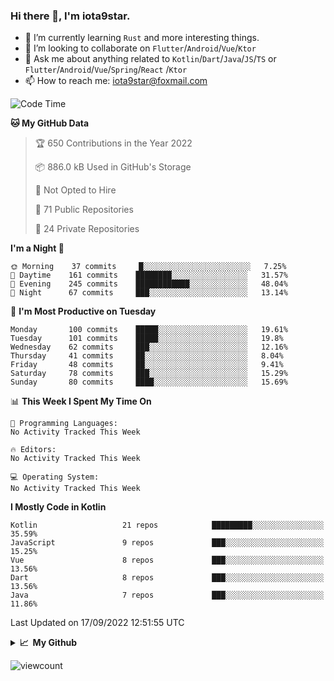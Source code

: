 ### Hi there 👋, I'm iota9star.

- 🌱 I’m currently learning `Rust` and more interesting things.
- 👯 I’m looking to collaborate on `Flutter`/`Android`/`Vue`/`Ktor`
- 💬 Ask me about anything related to `Kotlin`/`Dart`/`Java`/`JS`/`TS` or `Flutter`/`Android`/`Vue`/`Spring`/`React`
  /`Ktor`
- 📫 How to reach me: [iota9star@foxmail.com](iota9star@foxmail.com)



<!--START_SECTION:waka-->
![Code Time](http://img.shields.io/badge/Code%20Time-3%2C090%20hrs%2054%20mins-blue)

**🐱 My GitHub Data** 

> 🏆 650 Contributions in the Year 2022
 > 
> 📦 886.0 kB Used in GitHub's Storage 
 > 
> 🚫 Not Opted to Hire
 > 
> 📜 71 Public Repositories 
 > 
> 🔑 24 Private Repositories  
 > 
**I'm a Night 🦉** 

```text
🌞 Morning    37 commits     █░░░░░░░░░░░░░░░░░░░░░░░░   7.25% 
🌆 Daytime    161 commits    ████████░░░░░░░░░░░░░░░░░   31.57% 
🌃 Evening    245 commits    ████████████░░░░░░░░░░░░░   48.04% 
🌙 Night      67 commits     ███░░░░░░░░░░░░░░░░░░░░░░   13.14%

```
📅 **I'm Most Productive on Tuesday** 

```text
Monday       100 commits    █████░░░░░░░░░░░░░░░░░░░░   19.61% 
Tuesday      101 commits    █████░░░░░░░░░░░░░░░░░░░░   19.8% 
Wednesday    62 commits     ███░░░░░░░░░░░░░░░░░░░░░░   12.16% 
Thursday     41 commits     ██░░░░░░░░░░░░░░░░░░░░░░░   8.04% 
Friday       48 commits     ██░░░░░░░░░░░░░░░░░░░░░░░   9.41% 
Saturday     78 commits     ███░░░░░░░░░░░░░░░░░░░░░░   15.29% 
Sunday       80 commits     ████░░░░░░░░░░░░░░░░░░░░░   15.69%

```


📊 **This Week I Spent My Time On** 

```text
💬 Programming Languages: 
No Activity Tracked This Week

🔥 Editors: 
No Activity Tracked This Week

💻 Operating System: 
No Activity Tracked This Week

```

**I Mostly Code in Kotlin** 

```text
Kotlin                   21 repos            █████████░░░░░░░░░░░░░░░░   35.59% 
JavaScript               9 repos             ███░░░░░░░░░░░░░░░░░░░░░░   15.25% 
Vue                      8 repos             ███░░░░░░░░░░░░░░░░░░░░░░   13.56% 
Dart                     8 repos             ███░░░░░░░░░░░░░░░░░░░░░░   13.56% 
Java                     7 repos             ███░░░░░░░░░░░░░░░░░░░░░░   11.86%

```



 Last Updated on 17/09/2022 12:51:55 UTC
<!--END_SECTION:waka-->

<details>
  <summary><b>📈&nbsp;&nbsp;My Github</b></summary>
  <br>
  <img src='https://github-profile-trophy.vercel.app/?username=iota9star'>
  <img src='https://bad-apple-github-readme.vercel.app/api?show_bg=1&username=iota9star&hide_title=true'>
  <img src='http://cr-skills-chart-widget.azurewebsites.net/api/api?username=iota9star'>
</details>


![viewcount](https://count.getloli.com/get/@iota9star?theme=rule34)
